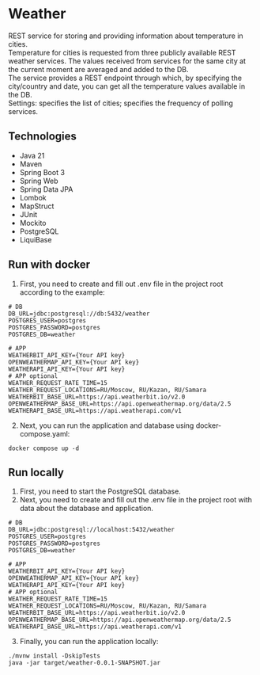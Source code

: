 # Weather
REST service for storing and providing information about temperature in cities.\
Temperature for cities is requested from three publicly available REST weather services. The values received from services for the same city at the current moment are averaged and added to the DB.\
The service provides a REST endpoint through which, by specifying the city/country and date, you can get all the temperature values ​​available in the DB.\
Settings: specifies the list of cities; specifies the frequency of polling services.

## Technologies
* Java 21
* Maven
* Spring Boot 3
* Spring Web
* Spring Data JPA
* Lombok
* MapStruct
* JUnit
* Mockito
* PostgreSQL
* LiquiBase

## Run with docker
1. First, you need to create and fill out .env file in the project root according to the example:
```
# DB
DB_URL=jdbc:postgresql://db:5432/weather
POSTGRES_USER=postgres
POSTGRES_PASSWORD=postgres
POSTGRES_DB=weather

# APP
WEATHERBIT_API_KEY={Your API key}
OPENWEATHERMAP_API_KEY={Your API key}
WEATHERAPI_API_KEY={Your API key}
# APP optional
WEATHER_REQUEST_RATE_TIME=15
WEATHER_REQUEST_LOCATIONS=RU/Moscow, RU/Kazan, RU/Samara
WEATHERBIT_BASE_URL=https://api.weatherbit.io/v2.0
OPENWEATHERMAP_BASE_URL=https://api.openweathermap.org/data/2.5
WEATHERAPI_BASE_URL=https://api.weatherapi.com/v1
```
2. Next, you can run the application and database using docker-compose.yaml:
```
docker compose up -d
```

## Run locally
1. First, you need to start the PostgreSQL database.
2. Next, you need to create and fill out the .env file in the project root with data about the database and application.
```
# DB
DB_URL=jdbc:postgresql://localhost:5432/weather
POSTGRES_USER=postgres
POSTGRES_PASSWORD=postgres
POSTGRES_DB=weather

# APP
WEATHERBIT_API_KEY={Your API key}
OPENWEATHERMAP_API_KEY={Your API key}
WEATHERAPI_API_KEY={Your API key}
# APP optional
WEATHER_REQUEST_RATE_TIME=15
WEATHER_REQUEST_LOCATIONS=RU/Moscow, RU/Kazan, RU/Samara
WEATHERBIT_BASE_URL=https://api.weatherbit.io/v2.0
OPENWEATHERMAP_BASE_URL=https://api.openweathermap.org/data/2.5
WEATHERAPI_BASE_URL=https://api.weatherapi.com/v1
```
3. Finally, you can run the application locally:
```
./mvnw install -DskipTests
java -jar target/weather-0.0.1-SNAPSHOT.jar
```
